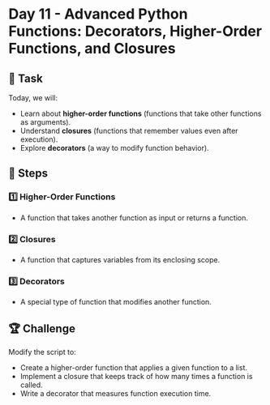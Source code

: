 # Day 11 - Advanced Python Functions: Decorators, Higher-Order Functions, and Closures

## 📌 Task  

Today, we will:  

- Learn about **higher-order functions** (functions that take other functions as arguments).  
- Understand **closures** (functions that remember values even after execution).  
- Explore **decorators** (a way to modify function behavior).

## 🚀 Steps  

### 1️⃣ Higher-Order Functions  
- A function that takes another function as input or returns a function.

### 2️⃣ Closures  
- A function that captures variables from its enclosing scope.

### 3️⃣ Decorators  
- A special type of function that modifies another function.

## 🏆 Challenge  

Modify the script to:  

- Create a higher-order function that applies a given function to a list.  
- Implement a closure that keeps track of how many times a function is called.  
- Write a decorator that measures function execution time.
